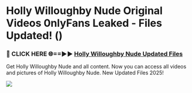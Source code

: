 # Holly Willoughby Nude Original Videos 0nlyFans Leaked - Files Updated! ()

<h3>🔴 CLICK HERE 🌐==►► <a href="https://tinyurl.com/2p9ay9w9" rel="nofollow">Holly Willoughby Nude Updated Files</a></h3>

Get Holly Willoughby Nude and all content. Now you can access all videos and pictures of Holly Willoughby Nude. New Updated Files 2025!

[![](https://i.imgur.com/KQgVmj3.gif)](https://tinyurl.com/2p9ay9w9)
